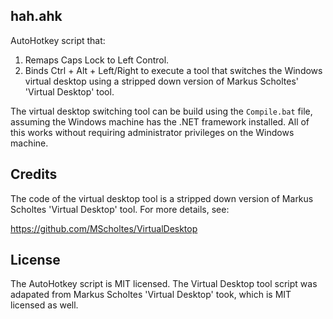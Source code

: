 hah.ahk
-------

AutoHotkey script that:

  1) Remaps Caps Lock to Left Control.
  2) Binds Ctrl + Alt + Left/Right to execute a tool that switches the Windows
  virtual desktop using a stripped down version of Markus Scholtes' 'Virtual
  Desktop' tool.

The virtual desktop switching tool can be build using the `Compile.bat` file,
assuming the Windows machine has the .NET framework installed. All of this
works without requiring administrator privileges on the Windows machine.

Credits
-------

The code of the virtual desktop tool is a stripped down version of Markus
Scholtes 'Virtual Desktop' tool. For more details, see:

https://github.com/MScholtes/VirtualDesktop

License
-------

The AutoHotkey script is MIT licensed. The Virtual Desktop tool script was
adapated from Markus Scholtes 'Virtual Desktop' took, which is MIT licensed as
well.
